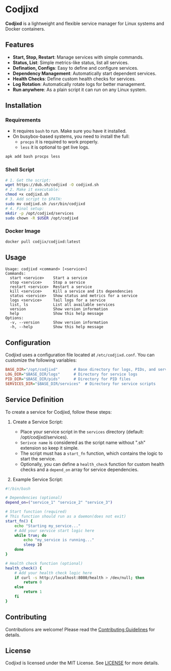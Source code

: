 # Codjixd

**Codjixd** is a lightweight and flexible service manager for Linux systems and Docker containers.

## Features

- **Start, Stop, Restart**: Manage services with simple commands.
- **Status, List**: Simple metrics-like status, list all services.
- **Defination, Configs**: Easy to define and configure services.
- **Dependency Management**: Automatically start dependent services.
- **Health Checks**: Define custom health checks for services.
- **Log Rotation**: Automatically rotate logs for better management.
- **Run anywhere**: As a plain script it can run on any Linux system.

## Installation

### Requirements

- It requires `bash` to run. Make sure you have it installed.
- On busybox-based systems, you need to install the full:
  - `procps` it is required to work properly.
  - `less` it is optional to get live logs.

```bash
apk add bash procps less
```

### Shell Script

```bash
# 1. Get the script:
wget https://dub.sh/codjixd -O codjixd.sh
# 2. Make it executable:
chmod +x codjixd.sh
# 3. Add script to $PATH:
sudo mv codjixd.sh /usr/bin/codjixd
# 4. Final setup:
mkdir -p /opt/codjixd/services
sudo chown -R $USER /opt/codjixd
```

### Docker Image

```bash
docker pull codjix/codjixd:latest
```

## Usage

```
Usage: codjixd <command> [<service>]
Commands:
  start <service>    Start a service
  stop <service>     Stop a service
  restart <service>  Restart a service
  kill <service>     Kill a service and its dependencies
  status <service>   Show status and metrics for a service
  logs <service>     Tail logs for a service
  list, ls           List all available services
  version            Show version information
  help               Show this help message
Options:
  -v, --version      Show version information
  -h, --help         Show this help message
```

## Configuration

Codjixd uses a configuration file located at `/etc/codjixd.conf`. You can customize the following variables:

```ini
BASE_DIR="/opt/codjixd"       # Base directory for logs, PIDs, and services
LOG_DIR="$BASE_DIR/logs"      # Directory for service logs
PID_DIR="$BASE_DIR/pids"      # Directory for PID files
SERVICES_DIR="$BASE_DIR/services"  # Directory for service scripts
```

## Service Definition

To create a service for Codjixd, follow these steps:

1. Create a Service Script:

   - Place your service script in the `services` directory (default: /opt/codjixd/services).
   - `Serivce name` is considered as the script name without ".sh" extension so keep it simple.
   - The script must has a `start_fn` function, which contains the logic to start the service.
   - Optionally, you can define a `health_check` function for custom health checks and a `depend_on` array for service dependencies.

2. Example Service Script:

```bash
#!/bin/bash

# Dependencies (optional)
depend_on=("service_1" "service_2" "service_3")

# Start function (required)
# This function should run as a daemon(does not exit)
start_fn() {
    echo "Starting my_service..."
    # Add your service start logic here
    while true; do
        echo "my_service is running..."
        sleep 10
    done
}

# Health check function (optional)
health_check() {
    # Add your health check logic here
    if curl -s http://localhost:8080/health > /dev/null; then
        return 0
    else
        return 1
    fi
}
```

## Contributing

Contributions are welcome! Please read the [Contributing Guidelines](./CONTRIBUTING.md) for details.

## License

Codjixd is licensed under the MIT License. See [LICENSE](./LICENSE) for more details.
